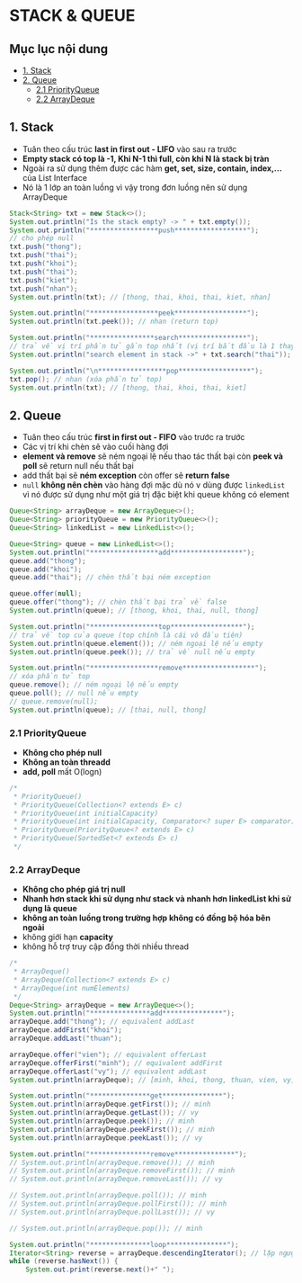 # STACK & QUEUE

## Mục lục nội dung

  - [1. Stack](#1-stack)
  - [2. Queue](#2-queue)
    - [2.1 PriorityQueue](#21-priorityqueue)
    - [2.2 ArrayDeque](#22-arraydeque)

## 1. Stack 

- Tuân theo cấu trúc **last in first out - LIFO** vào sau ra trước
- **Empty stack có top là -1, Khi N-1 thì full, còn khi N là stack bị tràn**
- Ngoài ra sử dụng thêm được các hàm **get, set, size, contain, index,...** của List Interface
- Nó là 1 lớp an toàn luồng vì vậy trong đơn luồng nên sử dụng ArrayDeque

```java
Stack<String> txt = new Stack<>();
System.out.println("Is the stack empty? -> " + txt.empty());
System.out.println("*****************push******************");
// cho phép null
txt.push("thong");
txt.push("thai");
txt.push("khoi");
txt.push("thai");
txt.push("kiet");
txt.push("nhan");
System.out.println(txt); // [thong, thai, khoi, thai, kiet, nhan]

System.out.println("*****************peek******************");
System.out.println(txt.peek()); // nhan (return top)

System.out.println("****************search*****************");
// trả về vị trí phần tử gần top nhất (vị trí bắt đầu là 1 thay vì 0) != return -1
System.out.println("search element in stack ->" + txt.search("thai")); // 2

System.out.println("\n*****************pop******************");
txt.pop(); // nhan (xóa phần tử top)
System.out.println(txt); // [thong, thai, khoi, thai, kiet]
```

## 2. Queue 

- Tuân theo cấu trúc **first in first out - FIFO** vào trước ra trước
- Các vị trí khi chèn sẽ vào cuối hàng đợi
- **element và remove** sẽ ném ngoại lệ nếu thao tác thất bại còn **peek và poll** sẽ return null nếu thất bại
- add thất bại sẽ **ném exception** còn offer sẽ **return false**
- `null` **không nên chèn** vào hàng đợi mặc dù nó v dùng được `linkedList` vì nó được sử dụng như một giá trị đặc biệt khi queue không có element

```java
Queue<String> arrayDeque = new ArrayDeque<>();
Queue<String> priorityQueue = new PriorityQueue<>();
Queue<String> linkedList = new LinkedList<>();

Queue<String> queue = new LinkedList<>();
System.out.println("*****************add******************");
queue.add("thong");
queue.add("khoi");
queue.add("thai"); // chèn thất bại ném exception

queue.offer(null);
queue.offer("thong"); // chèn thất bại trả về false
System.out.println(queue); // [thong, khoi, thai, null, thong]

System.out.println("*****************top******************");
// trả về top của queue (top chính là cái vô đầu tiên)
System.out.println(queue.element()); // ném ngoại lệ nếu empty
System.out.println(queue.peek()); // trả về null nếu empty

System.out.println("*****************remove******************");
// xóa phần tử top
queue.remove(); // ném ngoại lệ nếu empty
queue.poll(); // null nếu empty
// queue.remove(null);
System.out.println(queue); // [thai, null, thong]
``` 

### 2.1 PriorityQueue

- **Không cho phép null**
- **Không an toàn threadd**
- **add, poll** mất O(logn)

```java
/*
 * PriorityQueue()
 * PriorityQueue(Collection<? extends E> c)
 * PriorityQueue(int initialCapacity)
 * PriorityQueue(int initialCapacity, Comparator<? super E> comparator)
 * PriorityQueue(PriorityQueue<? extends E> c)
 * PriorityQueue(SortedSet<? extends E> c)
 */
```

### 2.2 ArrayDeque

- **Không cho phép giá trị null**
- **Nhanh hơn stack khi sử dụng như stack và nhanh hơn linkedList khi sử dụng là queue**
- **không an toàn luồng trong trường hợp không có đồng bộ hóa bên ngoài**
- không giới hạn **capacity**
- không hỗ trợ truy cập đồng thời nhiều thread
```java
/*
 * ArrayDeque()
 * ArrayDeque(Collection<? extends E> c)
 * ArrayDeque(int numElements)
 */
Deque<String> arrayDeque = new ArrayDeque<>();
System.out.println("***************add***************");
arrayDeque.add("thong"); // equivalent addLast
arrayDeque.addFirst("khoi");
arrayDeque.addLast("thuan");

arrayDeque.offer("vien"); // equivalent offerLast
arrayDeque.offerFirst("minh"); // equivalent addFirst
arrayDeque.offerLast("vy"); // equivalent addLast
System.out.println(arrayDeque); // [minh, khoi, thong, thuan, vien, vy]

System.out.println("***************get***************");
System.out.println(arrayDeque.getFirst()); // minh
System.out.println(arrayDeque.getLast()); // vy
System.out.println(arrayDeque.peek()); // minh
System.out.println(arrayDeque.peekFirst()); // minh
System.out.println(arrayDeque.peekLast()); // vy

System.out.println("***************remove***************");
// System.out.println(arrayDeque.remove()); // minh
// System.out.println(arrayDeque.removeFirst()); // minh
// System.out.println(arrayDeque.removeLast()); // vy

// System.out.println(arrayDeque.poll()); // minh
// System.out.println(arrayDeque.pollFirst()); // minh
// System.out.println(arrayDeque.pollLast()); // vy

// System.out.println(arrayDeque.pop()); // minh

System.out.println("***************loop***************");
Iterator<String> reverse = arrayDeque.descendingIterator(); // lặp ngược
while (reverse.hasNext()) {
    System.out.print(reverse.next()+" "); 
```
